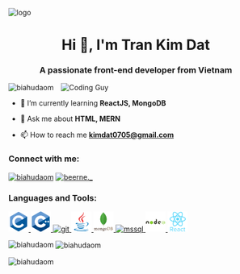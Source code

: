 ![logo]()
<h1 align="center">Hi 👋, I'm Tran Kim Dat</h1>
<h3 align="center">A passionate front-end developer from Vietnam</h3>
<img align="right" alt="Coding Guy" width="400" src="https://cdn.dribbble.com/users/1162077/screenshots/4649464/media/76bd131b4aa3447eb9f9d0887972c066.gif"

<p align="left"> <img src="https://komarev.com/ghpvc/?username=biahudaom&label=Profile%20views&color=0e75b6&style=flat" alt="biahudaom" /> </p>

- 🌱 I’m currently learning **ReactJS, MongoDB**

- 💬 Ask me about **HTML, MERN**

- 📫 How to reach me **kimdat0705@gmail.com**

<h3 align="left">Connect with me:</h3>
<p align="left">
<a href="https://fb.com/biahudaom" target="blank"><img align="center" src="https://raw.githubusercontent.com/rahuldkjain/github-profile-readme-generator/master/src/images/icons/Social/facebook.svg" alt="biahudaom" height="30" width="40" /></a>
<a href="https://instagram.com/beerne._" target="blank"><img align="center" src="https://raw.githubusercontent.com/rahuldkjain/github-profile-readme-generator/master/src/images/icons/Social/instagram.svg" alt="beerne._" height="30" width="40" /></a>
</p>

<h3 align="left">Languages and Tools:</h3>
<p align="left"> <a href="https://www.cprogramming.com/" target="_blank" rel="noreferrer"> <img src="https://raw.githubusercontent.com/devicons/devicon/master/icons/c/c-original.svg" alt="c" width="40" height="40"/> </a> <a href="https://www.w3schools.com/cpp/" target="_blank" rel="noreferrer"> <img src="https://raw.githubusercontent.com/devicons/devicon/master/icons/cplusplus/cplusplus-original.svg" alt="cplusplus" width="40" height="40"/> </a> <a href="https://git-scm.com/" target="_blank" rel="noreferrer"> <img src="https://www.vectorlogo.zone/logos/git-scm/git-scm-icon.svg" alt="git" width="40" height="40"/> </a> <a href="https://www.java.com" target="_blank" rel="noreferrer"> <img src="https://raw.githubusercontent.com/devicons/devicon/master/icons/java/java-original.svg" alt="java" width="40" height="40"/> </a> <a href="https://www.mongodb.com/" target="_blank" rel="noreferrer"> <img src="https://raw.githubusercontent.com/devicons/devicon/master/icons/mongodb/mongodb-original-wordmark.svg" alt="mongodb" width="40" height="40"/> </a> <a href="https://www.microsoft.com/en-us/sql-server" target="_blank" rel="noreferrer"> <img src="https://www.svgrepo.com/show/303229/microsoft-sql-server-logo.svg" alt="mssql" width="40" height="40"/> </a> <a href="https://nodejs.org" target="_blank" rel="noreferrer"> <img src="https://raw.githubusercontent.com/devicons/devicon/master/icons/nodejs/nodejs-original-wordmark.svg" alt="nodejs" width="40" height="40"/> </a> <a href="https://reactjs.org/" target="_blank" rel="noreferrer"> <img src="https://raw.githubusercontent.com/devicons/devicon/master/icons/react/react-original-wordmark.svg" alt="react" width="40" height="40"/> </a> </p>

<p><img align="left" src="https://github-readme-stats.vercel.app/api/top-langs?username=biahudaom&show_icons=true&locale=en&layout=compact" alt="biahudaom" /></p>

<p>&nbsp;<img align="center" src="https://github-readme-stats.vercel.app/api?username=biahudaom&show_icons=true&locale=en" alt="biahudaom" /></p>

<p><img align="center" src="https://github-readme-streak-stats.herokuapp.com/?user=biahudaom&" alt="biahudaom" /></p>
